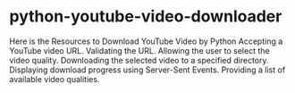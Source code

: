 # python-youtube-video-downloader
Here is the Resources to Download YouTube Video by Python
Accepting a YouTube video URL.
Validating the URL.
Allowing the user to select the video quality.
Downloading the selected video to a specified directory.
Displaying download progress using Server-Sent Events.
Providing a list of available video qualities.
